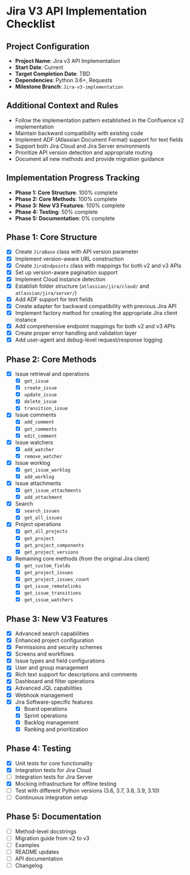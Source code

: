 # Jira V3 API Implementation Checklist

## Project Configuration
- **Project Name**: Jira v3 API Implementation
- **Start Date**: Current
- **Target Completion Date**: TBD
- **Dependencies**: Python 3.6+, Requests
- **Milestone Branch**: `Jira-v3-implementation`

## Additional Context and Rules
- Follow the implementation pattern established in the Confluence v2 implementation
- Maintain backward compatibility with existing code
- Implement ADF (Atlassian Document Format) support for text fields
- Support both Jira Cloud and Jira Server environments
- Prioritize API version detection and appropriate routing
- Document all new methods and provide migration guidance

## Implementation Progress Tracking
- **Phase 1: Core Structure**: 100% complete
- **Phase 2: Core Methods**: 100% complete
- **Phase 3: New V3 Features**: 100% complete
- **Phase 4: Testing**: 50% complete
- **Phase 5: Documentation**: 0% complete

## Phase 1: Core Structure
- [x] Create `JiraBase` class with API version parameter
- [x] Implement version-aware URL construction
- [x] Create `JiraEndpoints` class with mappings for both v2 and v3 APIs
- [x] Set up version-aware pagination support
- [x] Implement Cloud instance detection
- [x] Establish folder structure (`atlassian/jira/cloud/` and `atlassian/jira/server/`)
- [x] Add ADF support for text fields
- [x] Create adapter for backward compatibility with previous Jira API
- [x] Implement factory method for creating the appropriate Jira client instance
- [x] Add comprehensive endpoint mappings for both v2 and v3 APIs
- [x] Create proper error handling and validation layer
- [x] Add user-agent and debug-level request/response logging

## Phase 2: Core Methods
- [x] Issue retrieval and operations
  - [x] `get_issue`
  - [x] `create_issue`
  - [x] `update_issue`
  - [x] `delete_issue`
  - [x] `transition_issue`
- [x] Issue comments
  - [x] `add_comment`
  - [x] `get_comments`
  - [x] `edit_comment`
- [x] Issue watchers
  - [x] `add_watcher`
  - [x] `remove_watcher`
- [x] Issue worklog
  - [x] `get_issue_worklog`
  - [x] `add_worklog`
- [x] Issue attachments
  - [x] `get_issue_attachments`
  - [x] `add_attachment`
- [x] Search
  - [x] `search_issues`
  - [x] `get_all_issues`
- [x] Project operations
  - [x] `get_all_projects`
  - [x] `get_project`
  - [x] `get_project_components`
  - [x] `get_project_versions`
- [x] Remaining core methods (from the original Jira client)
  - [x] `get_custom_fields`
  - [x] `get_project_issues`
  - [x] `get_project_issues_count`
  - [x] `get_issue_remotelinks`
  - [x] `get_issue_transitions`
  - [x] `get_issue_watchers`

## Phase 3: New V3 Features
- [x] Advanced search capabilities
- [x] Enhanced project configuration
- [x] Permissions and security schemes
- [x] Screens and workflows
- [x] Issue types and field configurations
- [x] User and group management
- [x] Rich text support for descriptions and comments
- [x] Dashboard and filter operations
- [x] Advanced JQL capabilities
- [x] Webhook management
- [x] Jira Software-specific features
  - [x] Board operations
  - [x] Sprint operations
  - [x] Backlog management
  - [x] Ranking and prioritization

## Phase 4: Testing
- [x] Unit tests for core functionality
- [x] Integration tests for Jira Cloud
- [ ] Integration tests for Jira Server
- [x] Mocking infrastructure for offline testing
- [ ] Test with different Python versions (3.6, 3.7, 3.8, 3.9, 3.10)
- [ ] Continuous integration setup

## Phase 5: Documentation
- [ ] Method-level docstrings
- [ ] Migration guide from v2 to v3
- [ ] Examples
- [ ] README updates
- [ ] API documentation
- [ ] Changelog 